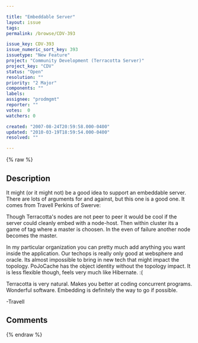 ```yaml
---

title: "Embeddable Server"
layout: issue
tags: 
permalink: /browse/CDV-393

issue_key: CDV-393
issue_numeric_sort_key: 393
issuetype: "New Feature"
project: "Community Development (Terracotta Server)"
project_key: "CDV"
status: "Open"
resolution: ""
priority: "2 Major"
components: ""
labels: 
assignee: "prodmgmt"
reporter: ""
votes:  0
watchers: 0

created: "2007-08-24T20:59:58.000-0400"
updated: "2010-03-19T18:59:54.000-0400"
resolved: ""

---
```




{% raw %}



## Description

<div markdown="1" class="description">

It might (or it might not) be a good idea to support an embeddable server.  There are lots of arguments for and against, but this one is a good one.  It comes from Travell Perkins of Swerve:

Though Terracotta's nodes are not peer to peer it would be cool if the server could cleanly embed with a node-host. Then within cluster its a game of tag where a master is choosen.   In the even of failure another node becomes the master. 

In my particular organization you can pretty much add anything you want inside the application. Our techops is really only good at websphere and oracle. Its almost impossible to bring in new tech that might impact the topology. PoJoCache has the object identity without the topology impact. It is less flexible though, feels very much like Hibernate. :( 

Terracotta is very natural. Makes you better at coding concurrent programs. Wonderful software.  Embedding is definitely the way to go if possible. 

-Travell

</div>

## Comments



{% endraw %}
